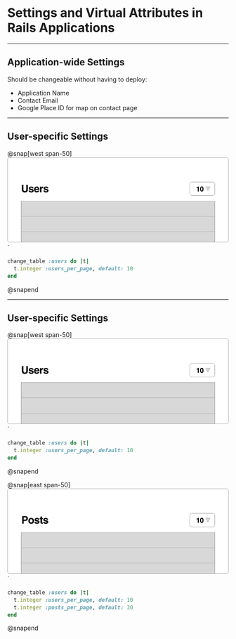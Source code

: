 # Settings and Virtual Attributes in Rails Applications

---

## Application-wide Settings

Should be changeable without having to deploy:

* Application Name
* Contact Email
* Google Place ID for map on contact page

---

## User-specific Settings

@snap[west span-50]
![](assets/images/user-list.png)´

```ruby
change_table :users do |t|
  t.integer :users_per_page, default: 10
end
```
@snapend

---

## User-specific Settings

@snap[west span-50]
![](assets/images/user-list.png)´

```ruby
change_table :users do |t|
  t.integer :users_per_page, default: 10
end
```
@snapend

@snap[east span-50]
![](assets/images/posts-list.png)´

```ruby
change_table :users do |t|
  t.integer :users_per_page, default: 10
  t.integer :posts_per_page, default: 30
end
```
@snapend

